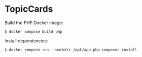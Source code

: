 TopicCards
==========

Build the PHP Docker image:

```
$ docker compose build php
```

Install dependencies:

```
$ docker compose run --workdir /opt/app php composer install
```
